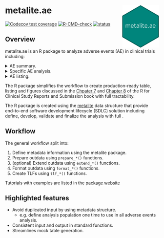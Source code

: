 # metalite.ae <img src="man/figures/logo.png" align="right" width="120" />

<!-- badges: start -->
[![Codecov test coverage](https://codecov.io/gh/Merck/metalite.ae/branch/main/graph/badge.svg)](https://app.codecov.io/gh/Merck/metalite.ae?branch=main)
[![R-CMD-check](https://github.com/Merck/metalite.ae/actions/workflows/R-CMD-check.yaml/badge.svg)](https://github.com/Merck/metalite.ae/actions/workflows/R-CMD-check.yaml)
[![status](https://tinyverse.netlify.com/badge/metalite.ae)](https://tinyverse.netlify.app/)
<!-- badges: end -->

## Overview

metalite.ae is an R package to analyze adverse events (AE) in clinical trials including:

<details><summary>AE summary.</summary><img src="https://merck.github.io/metalite.ae/articles/fig/ae0summary.png"></details>
<details><summary>Specific AE analysis.</summary><img src="https://merck.github.io/metalite.ae/articles/fig/ae0specific.png"></details> 
<details><summary>AE listing.</summary><img src="https://merck.github.io/metalite.ae/articles/fig/ae0listing.png"></details>  

The R package simplifies the workflow to create production-ready table, listing and figures discussed in the 
[Chpater 7](https://r4csr.org/aesummary.html) and [Chapter 8](https://r4csr.org/specific-ae.html) of 
the R for Clinical Study Reports and Submission book with full tractability. 

The R package is created using the [metalite](https://merck.github.io/metalite/) data structure 
that provide end-to-end software development lifecycle (SDLC) solution 
including define, develop, validate and finalize the analysis with full .

## Workflow

The general workflow split into:

1. Define metadata information using the metalite package.
1. Prepare outdata using `prepare_*()` functions.
1. (optional) Extend outdata using `extend_*()` functions.
1. Format outdata using `format_*()` functions.
1. Create TLFs using `tlf_*()` functions.

Tutorials with examples are listed in the [package website](https://merck.github.io/metalite.ae/articles/index.html)

## Highlighted features

- Avoid duplicated input by using metadata structure.
  + e.g. define analysis population one time to use in all adverse events analysis.
- Consistent input and output in standard functions.
- Streamlines mock table generation.
